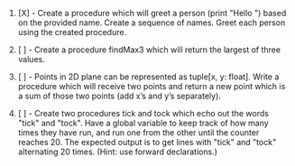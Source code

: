 1. [X] - Create a procedure which will greet a person (print "Hello <name>") based on the provided name. Create a sequence of names. Greet each person using the created procedure.

2. [ ] - Create a procedure findMax3 which will return the largest of three values.

3. [ ] - Points in 2D plane can be represented as tuple[x, y: float]. Write a procedure which will receive two points and return a new point which is a sum of those two points (add x’s and y’s separately).

4. [ ] - Create two procedures tick and tock which echo out the words "tick" and "tock". Have a global variable to keep track of how many times they have run, and run one from the other until the counter reaches 20. The expected output is to get lines with "tick" and "tock" alternating 20 times. (Hint: use forward declarations.)